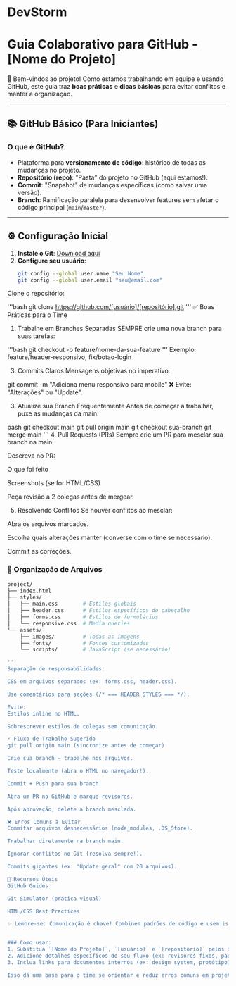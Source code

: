 # DevStorm
# Guia Colaborativo para GitHub - [Nome do Projeto]

👋 Bem-vindos ao projeto! Como estamos trabalhando em equipe e usando GitHub, este guia traz **boas práticas** e **dicas básicas** para evitar conflitos e manter a organização.

---

## 📚 GitHub Básico (Para Iniciantes)

### O que é GitHub?
- Plataforma para **versionamento de código**: histórico de todas as mudanças no projeto.
- **Repositório (repo)**: "Pasta" do projeto no GitHub (aqui estamos!).
- **Commit**: "Snapshot" de mudanças específicas (como salvar uma versão).
- **Branch**: Ramificação paralela para desenvolver features sem afetar o código principal (`main`/`master`).

---

## ⚙️ Configuração Inicial
1. **Instale o Git**: [Download aqui](https://git-scm.com/)
2. **Configure seu usuário**:
   ```bash
   git config --global user.name "Seu Nome"
   git config --global user.email "seu@email.com"
Clone o repositório:

'''bash
git clone https://github.com/[usuário]/[repositório].git
'''
✅ Boas Práticas para o Time
1. Trabalhe em Branches Separadas
SEMPRE crie uma nova branch para suas tarefas:

'''bash
git checkout -b feature/nome-da-sua-feature
'''
Exemplo: feature/header-responsivo, fix/botao-login

3. Commits Claros
Mensagens objetivas no imperativo:

git commit -m "Adiciona menu responsivo para mobile"
❌ Evite: "Alterações" ou "Update".

3. Atualize sua Branch Frequentemente
Antes de começar a trabalhar, puxe as mudanças da main:

bash
git checkout main
git pull origin main
git checkout sua-branch
git merge main
'''
4. Pull Requests (PRs)
Sempre crie um PR para mesclar sua branch na main.

Descreva no PR:

O que foi feito

Screenshots (se for HTML/CSS)

Peça revisão a 2 colegas antes de mergear.

5. Resolvendo Conflitos
Se houver conflitos ao mesclar:

Abra os arquivos marcados.

Escolha quais alterações manter (converse com o time se necessário).

Commit as correções.

### 📂 Organização de Arquivos
```bash
project/
├── index.html
├── styles/
│   ├── main.css        # Estilos globais
│   ├── header.css      # Estilos específicos do cabeçalho
│   ├── forms.css       # Estilos de formulários
│   └── responsive.css  # Media queries
└── assets/
    ├── images/         # Todas as imagens
    ├── fonts/          # Fontes customizadas
    └── scripts/        # JavaScript (se necessário)

'''
Separação de responsabilidades:

CSS em arquivos separados (ex: forms.css, header.css).

Use comentários para seções (/* === HEADER STYLES === */).

Evite:
Estilos inline no HTML.

Sobrescrever estilos de colegas sem comunicação.

⚡ Fluxo de Trabalho Sugerido
git pull origin main (sincronize antes de começar)

Crie sua branch → trabalhe nos arquivos.

Teste localmente (abra o HTML no navegador!).

Commit + Push para sua branch.

Abra um PR no GitHub e marque revisores.

Após aprovação, delete a branch mesclada.

❌ Erros Comuns a Evitar
Commitar arquivos desnecessários (node_modules, .DS_Store).

Trabalhar diretamente na branch main.

Ignorar conflitos no Git (resolva sempre!).

Commits gigantes (ex: "Update geral" com 20 arquivos).

🔗 Recursos Úteis
GitHub Guides

Git Simulator (prática visual)

HTML/CSS Best Practices

✨ Lembre-se: Comunicação é chave! Combinem padrões de código e usem issues/PRs para discutir mudanças. Vamos juntos! ✨


### Como usar:
1. Substitua `[Nome do Projeto]`, `[usuário]` e `[repositório]` pelos dados do seu projeto.
2. Adicione detalhes específicos do seu fluxo (ex: revisores fixos, padrões de CSS).
3. Inclua links para documentos internos (ex: design system, protótipo).

Isso dá uma base para o time se orientar e reduz erros comuns em projetos colaborativos. 😊

